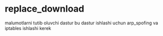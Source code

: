 # replace_download
malumotlarni tutib oluvchi dastur bu dastur ishlashi uchun arp_spofing va iptables ishlashi kerek 
